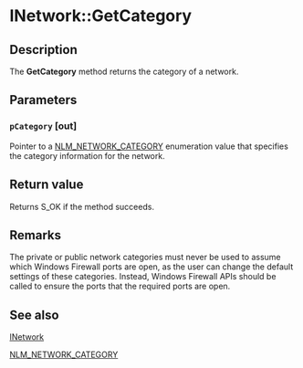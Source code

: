 # INetwork::GetCategory

## Description

The **GetCategory** method returns the category of a network.

## Parameters

### `pCategory` [out]

Pointer to a [NLM_NETWORK_CATEGORY](https://learn.microsoft.com/windows/desktop/api/netlistmgr/ne-netlistmgr-nlm_network_category) enumeration value that specifies the category information for the network.

## Return value

Returns S_OK if the method succeeds.

## Remarks

The private or public network categories must never be used to assume which Windows Firewall ports are open, as the user can change the default settings of these categories. Instead, Windows Firewall APIs should be called to ensure the ports that the required ports are open.

## See also

[INetwork](https://learn.microsoft.com/windows/desktop/api/netlistmgr/nn-netlistmgr-inetwork)

[NLM_NETWORK_CATEGORY](https://learn.microsoft.com/windows/desktop/api/netlistmgr/ne-netlistmgr-nlm_network_category)